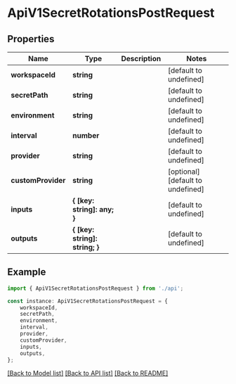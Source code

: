 # ApiV1SecretRotationsPostRequest


## Properties

Name | Type | Description | Notes
------------ | ------------- | ------------- | -------------
**workspaceId** | **string** |  | [default to undefined]
**secretPath** | **string** |  | [default to undefined]
**environment** | **string** |  | [default to undefined]
**interval** | **number** |  | [default to undefined]
**provider** | **string** |  | [default to undefined]
**customProvider** | **string** |  | [optional] [default to undefined]
**inputs** | **{ [key: string]: any; }** |  | [default to undefined]
**outputs** | **{ [key: string]: string; }** |  | [default to undefined]

## Example

```typescript
import { ApiV1SecretRotationsPostRequest } from './api';

const instance: ApiV1SecretRotationsPostRequest = {
    workspaceId,
    secretPath,
    environment,
    interval,
    provider,
    customProvider,
    inputs,
    outputs,
};
```

[[Back to Model list]](../README.md#documentation-for-models) [[Back to API list]](../README.md#documentation-for-api-endpoints) [[Back to README]](../README.md)

